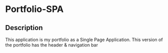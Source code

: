 # Portfolio-SPA

## Description

This application is my portfolio as a Single Page Application. This version of the portfolio has the header & navigation bar